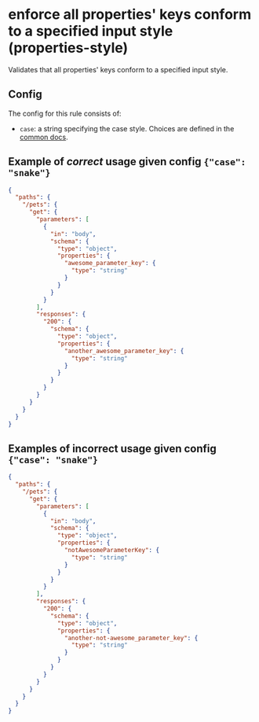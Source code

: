 # enforce all properties' keys conform to a specified input style (properties-style)

Validates that all properties' keys conform to a specified input style.

## Config

The config for this rule consists of:

* `case`: a string specifying the case style.  Choices are defined in the [common docs](../common.md).

## Example of *correct* usage given config `{"case": "snake"}`

```json
{
  "paths": {
    "/pets": {
      "get": {
        "parameters": [
          {
            "in": "body",
            "schema": {
              "type": "object",
              "properties": {
                "awesome_parameter_key": {
                  "type": "string"
                }
              }
            }
          }
        ],
        "responses": {
          "200": {
            "schema": {
              "type": "object",
              "properties": {
                "another_awesome_parameter_key": {
                  "type": "string"
                }
              }
            }
          }
        }
      }
    }
  }
}
```

## Examples of **incorrect** usage given config `{"case": "snake"}`

```json
{
  "paths": {
    "/pets": {
      "get": {
        "parameters": [
          {
            "in": "body",
            "schema": {
              "type": "object",
              "properties": {
                "notAwesomeParameterKey": {
                  "type": "string"
                }
              }
            }
          }
        ],
        "responses": {
          "200": {
            "schema": {
              "type": "object",
              "properties": {
                "another-not-awesome_parameter_key": {
                  "type": "string"
                }
              }
            }
          }
        }
      }
    }
  }
}
```
